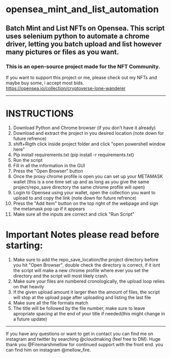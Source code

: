 # opensea_mint_and_list_automation
## Batch Mint and List NFTs on Opensea. This script uses selenium python to automate a chrome driver, letting you batch upload and list however many pictures or files as you want.

### This is an open-source project made for the NFT Community.
If you want to support this project or me, please check out my NFTs and maybe buy some, i accept most bids.
https://opensea.io/collection/cryptoverse-lone-wanderer

---

# INSTRUCTIONS
1. Download Python and Chrome browser (if you don’t have it already)
2. Download and extract the project in you desired location (note down for future refrence)
3. shift+Rigth click inside project folder and click "open powershell window here" 
4. Pip install requirements.txt (pip install -r requirements.txt)
5. Run the script
6. Fill in all the information in the GUI
7. Press the "Open Browser" button
8. Once the proxy chrome profile is open you can set up your METAMASK wallet (this is a one time set up and as long as you give the same project/repo_save directory the same chrome profile will open)
9. Login to Opensea using your wallet, open the collection you want to upload to and copy the link (note down for future refrence)
10. Press the "Add Item" button on the top right of the webpage and sign the metamask pop up if it appears
11. Make sure all the inputs are correct and click "Run Script"

# Important Notes please read before starting: 
1. Make sure to add the repo_save_location/the project directory before you hit "Open Browser", double check the directory is correct, if it isnt the script will make a new chrome profile where ever you set the directory and the script will most likely crash.
2. Make sure your files are numbered cronologically, the upload loop relies on that heavily
3. If the given upload amount it larger then the amount of files, the script will stop at the upload page after uploading and listing the last file
4. Make sure all the file formats match 
5. The title will be followed by the file number, make sure to leave apropriate spacing at the end of your title if needed(this might change in a future update)

---

If you have any questions or want to get in contact you can find me on instagram and twitter by searching @cloudmaking (feel free to DM).
Huge thank you @Firemarshmellow for continued support with the front end. you can find him on instagram @mellow_fire.
